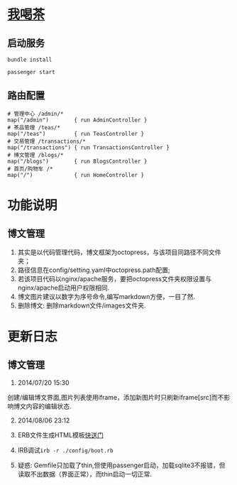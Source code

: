 # [我喝茶](http://wohecha.cn/)

## 启动服务

````
bundle install

passenger start
````

## 路由配置 

````
# 管理中心 /admin/*
map("/admin")        { run AdminController }
# 茶品管理 /teas/*
map("/teas")         { run TeasController }
# 交易管理 /transactions/*
map("/transactions") { run TransactionsController }
# 博文管理 /blogs/*
map("/blogs")        { run BlogsController }
# 首页/购物车 /*
map("/")             { run HomeController }
````

# 功能说明 

## 博文管理

  1. 其实是以代码管理代码，博文框架为octopress，与该项目同路径不同文件夹；
  2. 路径信息在config/setting.yaml中octopress.path配置;
  3. 若该项目代码以nginx/apache服务，要把octopress文件夹权限设置与nginx/apache启动用户权限相同.
  4. 博文图片建议以数字为序号命令,编写markdown方便，一目了然.
  5. 删除博文: 删除markdown文件/images文件夹.

# 更新日志

## 博文管理

1. 2014/07/20 15:30

  创建/编辑博文界面,图片列表使用iframe，添加新图片时只刷新iframe[src]而不影响博文内容的编辑状态.

2. 2014/08/06 23:12

  1. ERB文件生成HTML模板[快送门](http://ruby-doc.org/stdlib-1.9.3/libdoc/erb/rdoc/ERB.html)
  2. IRB调试`irb -r ./config/boot.rb`
  3. 疑惑: Gemfile只加载了thin,但使用passenger启动，加载sqlite3不报错，但读取不出数据（界面正常），而thin启动一切正常.


